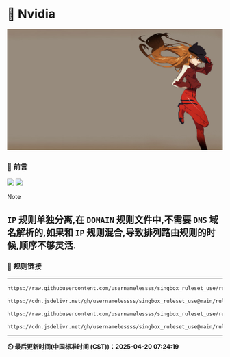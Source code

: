 
# 🧸 Nvidia
![](https://raw.githubusercontent.com/usernamelessss/picture-bed/main/images/202504042256831.jpg)
### 📣 前言
![](https://shields.io/badge/-移除重复规则-ff69b4) ![](https://shields.io/badge/-IP&nbsp;规则单独存放不与&nbsp;DOMAIN&nbsp;等混合-green)
> [!NOTE]
**`IP` 规则单独分离,在 `DOMAIN` 规则文件中,不需要 `DNS` 域名解析的,如果和 `IP` 规则混合,导致排列路由规则的时候,顺序不够灵活.**
---

###  🔗 规则链接
---

```url
https://raw.githubusercontent.com/usernamelessss/singbox_ruleset_use/refs/heads/main/rule/Nvidia/Nvidia_No_IP.json
```

```url
https://cdn.jsdelivr.net/gh/usernamelessss/singbox_ruleset_use@main/rule/Nvidia/Nvidia_No_IP.json
```

```url
https://raw.githubusercontent.com/usernamelessss/singbox_ruleset_use/refs/heads/main/rule/Nvidia/Nvidia_No_IP.srs
```

```url
https://cdn.jsdelivr.net/gh/usernamelessss/singbox_ruleset_use@main/rule/Nvidia/Nvidia_No_IP.srs
```

---
**⏲️ 最后更新时间(中国标准时间 (CST))：2025-04-20 07:24:19**